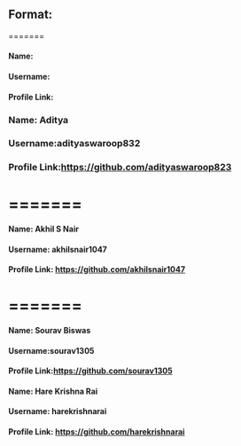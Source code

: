 ## Format:


=======

#### Name:
#### Username:
#### Profile Link:


### Name: Aditya 
### Username:adityaswaroop832
### Profile Link:https://github.com/adityaswaroop823
=======
=======
#### Name: Akhil S Nair
#### Username: akhilsnair1047
#### Profile Link: https://github.com/akhilsnair1047
=======
=======
#### Name: Sourav Biswas
#### Username:sourav1305
#### Profile Link:https://github.com/sourav1305


#### Name: Hare Krishna Rai
#### Username: harekrishnarai
#### Profile Link: https://github.com/harekrishnarai

